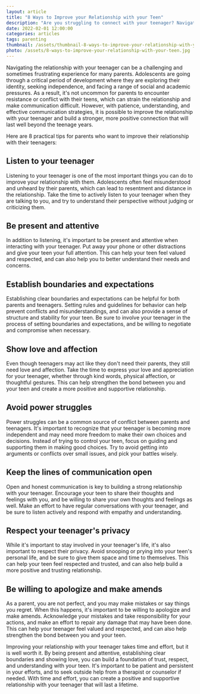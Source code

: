 ```yaml
---
layout: article
title: "8 Ways to Improve your Relationship with your Teen"
description: "Are you struggling to connect with your teenager? Navigating the relationship with your adolescent can be a challenging and sometimes frustrating experience. Check out these 8 practical strategies to help you better understand and create a deeper, more meaningful connection with your teen."
date: 2022-02-01 12:00:00
categories: articles
tags: parenting
thumbnail: /assets/thumbnail-8-ways-to-improve-your-relationship-with-your-teen.jpg
photo: /assets/8-ways-to-improve-your-relationship-with-your-teen.jpg
---
```

Navigating the relationship with your teenager can be a challenging and sometimes frustrating experience for many parents. Adolescents are going through a critical period of development where they are exploring their identity, seeking independence, and facing a range of social and academic pressures. As a result, it's not uncommon for parents to encounter resistance or conflict with their teens, which can strain the relationship and make communication difficult. However, with patience, understanding, and effective communication strategies, it is possible to improve the relationship with your teenager and build a stronger, more positive connection that will last well beyond the teenage years.

Here are 8  practical tips for parents who want to improve their relationship with their teenagers:

Listen to your teenager
-----------------------
Listening to your teenager is one of the most important things you can do to improve your relationship with them. Adolescents often feel misunderstood and unheard by their parents, which can lead to resentment and distance in the relationship. Take the time to actively listen to your teenager when they are talking to you, and try to understand their perspective without judging or criticizing them.

Be present and attentive
------------------------
In addition to listening, it's important to be present and attentive when interacting with your teenager. Put away your phone or other distractions and give your teen your full attention. This can help your teen feel valued and respected, and can also help you to better understand their needs and concerns.

Establish boundaries and expectations
-------------------------------------
Establishing clear boundaries and expectations can be helpful for both parents and teenagers. Setting rules and guidelines for behavior can help prevent conflicts and misunderstandings, and can also provide a sense of structure and stability for your teen. Be sure to involve your teenager in the process of setting boundaries and expectations, and be willing to negotiate and compromise when necessary.

Show love and affection
-----------------------
Even though teenagers may act like they don't need their parents, they still need love and affection. Take the time to express your love and appreciation for your teenager, whether through kind words, physical affection, or thoughtful gestures. This can help strengthen the bond between you and your teen and create a more positive and supportive relationship.

Avoid power struggles
---------------------
Power struggles can be a common source of conflict between parents and teenagers. It's important to recognize that your teenager is becoming more independent and may need more freedom to make their own choices and decisions. Instead of trying to control your teen, focus on guiding and supporting them in making good choices. Try to avoid getting into arguments or conflicts over small issues, and pick your battles wisely.

Keep the lines of communication open
------------------------------------
Open and honest communication is key to building a strong relationship with your teenager. Encourage your teen to share their thoughts and feelings with you, and be willing to share your own thoughts and feelings as well. Make an effort to have regular conversations with your teenager, and be sure to listen actively and respond with empathy and understanding.

Respect your teenager's privacy
-------------------------------
While it's important to stay involved in your teenager's life, it's also important to respect their privacy. Avoid snooping or prying into your teen's personal life, and be sure to give them space and time to themselves. This can help your teen feel respected and trusted, and can also help build a more positive and trusting relationship.

Be willing to apologize and make amends
---------------------------------------
As a parent, you are not perfect, and you may make mistakes or say things you regret. When this happens, it's important to be willing to apologize and make amends. Acknowledge your mistakes and take responsibility for your actions, and make an effort to repair any damage that may have been done. This can help your teenager feel valued and respected, and can also help strengthen the bond between you and your teen.

Improving your relationship with your teenager takes time and effort, but it is well worth it. By being present and attentive, establishing clear boundaries and showing love, you can build a foundation of trust, respect, and understanding with your teen. It's important to be patient and persistent in your efforts, and to seek outside help from a therapist or counselor if needed. With time and effort, you can create a positive and supportive relationship with your teenager that will last a lifetime.
